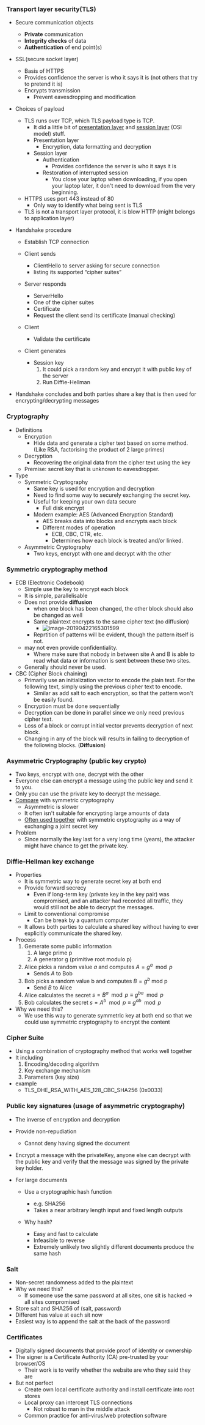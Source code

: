 ### Transport layer security(TLS)

- Secure communication objects
  - **Private** communication
  - **Integrity checks** of data
  - **Authentication** of end point(s)
  
- SSL(secure socket layer)
  - Basis of HTTPS
  - Provides confidence the server is who it says it is (not others that try to pretend it is)
  - Encrypts transmission
    - Prevent eavesdropping and modification
  
- Choices of payload
  - TLS runs over TCP, which TLS payload type is TCP.
    - It did a little bit of <u>presentation layer</u> and <u>session layer</u> (OSI model) stuff.
    - Presentation layer
      - Encryption, data formatting and decryption
    - Session layer
      - Authentication
        - Provides confidence the server is who it says it is
      - Restoration of interrupted session
        - You close your laptop when downloading, if you open your laptop later, it don't need to download from the very beginning.
  - HTTPS uses port 443 instead of 80
    - Only way to identify what being sent is TLS
  - TLS is not a transport layer protocol, it is blow HTTP (might belongs to application layer)
  
- Handshake procedure

  - Establish TCP connection
  
  - Client sends 
    - ClientHello to server asking for secure connection
    - listing its supported “cipher suites”
  - Server responds
    - ServerHello
    - One of the cipher suites
    - Certificate
    - Request the client send its certificate (manual checking)
  - Client
    - Validate the certificate
  - Client generates
    - Session key
      1. It could pick a random key and encrypt it with public key of the server
      2. Run Diffie-Hellman
- Handshake concludes and both parties share a key that is then used for encrypting/decrypting messages
  
  

### Cryptography

- Definitions
  - Encryption
    - Hide data and generate a cipher text based on some method. (Like RSA, factorising the product of 2 large primes)
  - Decryption
    - Recovering the original data from the cipher text using the key
  - Premise: secret key that is unknown to eavesdropper.
- Type
  - Symmetric Cryptography
    - Same key is used for encryption and decryption
    - Need to find some way to securely exchanging the secret key.
    - Useful for keeping your own data secure
      - Full disk encrypt
    - Modern example: AES (Advanced Encryption Standard)
      - AES breaks data into blocks and encrypts each block
      - Different modes of operation
        - ECB, CBC, CTR, etc.
        - Determines how each block is treated and/or linked.
  - Asymmetric Cryptography
    - Two keys, encrypt with one and decrypt with the other



### Symmetric cryptography method

- ECB (Electronic Codebook)
  - Simple use the key to encrypt each block
  - It is simple, parallelisable
  - Does not provide **diffusion**
    - when one block has been changed, the other block should also be changed as well
    - Same plaintext encrypts to the same cipher text (no diffusion)
      - ![image-20190422165301599](assets/image-20190422165301599.png)
    - Reprtition of patterns will be evident, though the pattern itself is not.
  - may not even provide confidentiality.
    - Where make sure that nobody in between site A and B is able to read what data or information is sent between these two sites.
  - Generally should never be used.
- CBC (Cipher Block chaining)
  - Primarily use an initialization vector to encode the plain text. For the following text, simply using the previous cipher text to encode.
    - Similar as add salt to each encryption, so that the pattern won't be easily found.
  - Encryption must be done sequentially
  - Decryption can be done in parallel since we only need previous cipher text.
  - Loss of a block or corrupt initial vector prevents decryption of next block.
  - Changing in any of the block will results in failing to decryption of the following blocks. (**Diffusion**)



### Asymmetric Cryptography (public key crypto)

- Two keys,  encrypt with one, decrypt with the other
- Everyone else can encrypt a message using the public key and send it to you. 
- Only you can use the private key to decrypt the message.
- <u>Compare</u> with symmetric cryptography
  - Asymmetric is slower
  - It often isn't suitable for encrypting large amounts of data
  - <u>Often used together</u> with symmetric cryptography as a way of exchanging a joint secret key
- Problem
  - Since normally the key last for a very long time (years), the attacker might have chance to get the private key.



### Diffie-Hellman key exchange

- Properties
  - It is symmetric way to generate secret key at both end
  - Provide forward secrecy
    - Even if long-term key (private key in the key pair) was compromised, and an attacker had recorded all traffic, they would still not be able to decrypt the messages.
  - Limit to conventional compromise
    - Can be break by a quantum computer
  - It allows both parties to calculate a shared key without having to ever explicitly communicate the shared key.
- Process
  1. Gemerate some public information
     1. A large prime p
     2. A generator g (primitive root modulo p)
  2. Alice picks a random value $a$ and computes $A=g^a \mod p$ 
     - Sends $A$ to Bob
  3. Bob picks a random value b and computes $B = g^b$ mod p
     - Send $B$ to Alice
  4. Alice calculates the secret $s=B^a \mod p \equiv g^{ba} \mod p$
  5. Bob calculates the secret $s=A^b \mod p \equiv g^{ab} \mod p$
- Why we need this?
  - We use this way to generate symmetric key at both end so that we could use symmetric cryptography to encrypt the content



### Cipher Suite

- Using a combination of cryptography method that works well together
- It including 
  1. Encoding/decoding algorithm
  2. Key exchange mechanism
  3. Parameters (key size)
- example
  - TLS_DHE_RSA_WITH_AES_128_CBC_SHA256 (0x0033)



### Public key signatures (usage of asymmetric cryptography)

- The inverse of encryption and decryption

- Provide non-repudiation

  - Cannot deny having signed the document

- Encrypt a message with the privateKey, anyone else can decrypt with the public key and verify that the message was signed by the private key holder.

- For large documents

  - Use a cryptographic hash function
    - e.g. SHA256
    - Takes a near arbitrary length input and fixed length outputs

  - Why hash?
    - Easy and fast to calculate
    - Infeasible to reverse
    - Extremely unlikely two slightly different documents produce the same hash

### Salt

- Non-secret randomness added to the plaintext
- Why we need this?
  - If someone use the same password at all sites, one sit is hacked $\to$ all sites compromised
- Store salt and SHA256 of (salt, password)
- Different has value at each sit now
- Easiest way is to append the salt at the back of the password



### Certificates

- Digitally signed documents that provide proof of identity or ownership
- The signer is a Certificate Authority (CA) pre-trusted by your browser/OS
  - Their work is to verify whether the website are who they said they are
- But not perfect
  - Create own local certificate authority and install certificate into root stores
  - Local proxy can intercept TLS connections
    - Not robust to man in the middle attack
  - Common practice for anti-virus/web protection software
